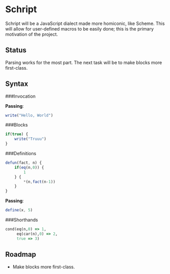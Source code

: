 Schript
=======
Schript will be a JavaScript dialect made more homiconic, like Scheme. This will allow for user-defined macros to be easily done; this is the primary motivation of the project.

Status
------
Parsing works for the most part. The next task will be to make blocks more first-class.

Syntax
------
###Invocation

__Passing__:

```javascript
write("Hello, World")
```

###Blocks
```javascript
if(true) {
	write("Truuu")
}
```

###Definitions
```javascript
defun(fact, n) {
	if(eq(n,0)) {
		1
	} {
		*(n,fact(n-1))	
	}
}
```

__Passing__:

```javascript
define(x, 5)
```

###Shorthands
```ruby
cond(eq(n,0) => 1,
     eq(car(n),0) => 2,
     true => 3)
```

Roadmap
-------
- Make blocks more first-class.
